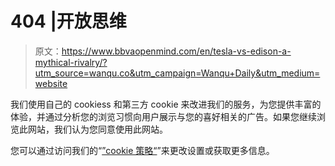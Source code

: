# 404 |开放思维

> 原文：<https://www.bbvaopenmind.com/en/tesla-vs-edison-a-mythical-rivalry/?utm_source=wanqu.co&utm_campaign=Wanqu+Daily&utm_medium=website>

我们使用自己的 cookiess 和第三方 cookie 来改进我们的服务，为您提供丰富的体验，并通过分析您的浏览习惯向用户展示与您的喜好相关的广告。如果您继续浏览此网站，我们认为您同意使用此网站。

您可以通过访问我们的“[”cookie 策略“](https://www.bbvaopenmind.com/politica-de-cookies)”来更改设置或获取更多信息。